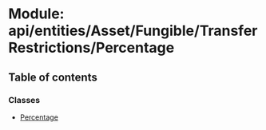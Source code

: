 # Module: api/entities/Asset/Fungible/TransferRestrictions/Percentage

## Table of contents

### Classes

- [Percentage](../wiki/api.entities.Asset.Fungible.TransferRestrictions.Percentage.Percentage)
